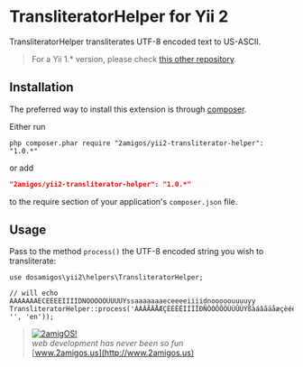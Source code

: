 TransliteratorHelper for Yii 2
==============================

TransliteratorHelper transliterates UTF-8 encoded text to US-ASCII. 

> For a Yii 1.* version, please check [this other repository](https://github.com/2amigos/transliteration-helper).

Installation
------------
The preferred way to install this extension is through [composer](http://getcomposer.org/download/).

Either run

```
php composer.phar require "2amigos/yii2-transliterator-helper": "1.0.*"
```
or add

```json
"2amigos/yii2-transliterator-helper": "1.0.*"
```

to the require section of your application's `composer.json` file.

Usage
-----
Pass to the method `process()` the UTF-8 encoded string you wish to transliterate:

```
use dosamigos\yii2\helpers\TransliteratorHelper;

// will echo AAAAAAAECEEEEIIIIDNOOOOOUUUUYssaaaaaaaeceeeeiiiidnooooouuuuyy
TransliteratorHelper::process('ÀÁÂÃÄÅÆÇÈÉÊËÌÍÎÏÐÑÒÓÔÕÖÙÚÛÜÝßàáâãäåæçèéêëìíîïðñòóôõöùúûüýÿ', '', 'en'));
```


> [![2amigOS!](http://www.gravatar.com/avatar/55363394d72945ff7ed312556ec041e0.png)](http://www.2amigos.us)   
<i>web development has never been so fun</i>  
[www.2amigos.us](http://www.2amigos.us)


